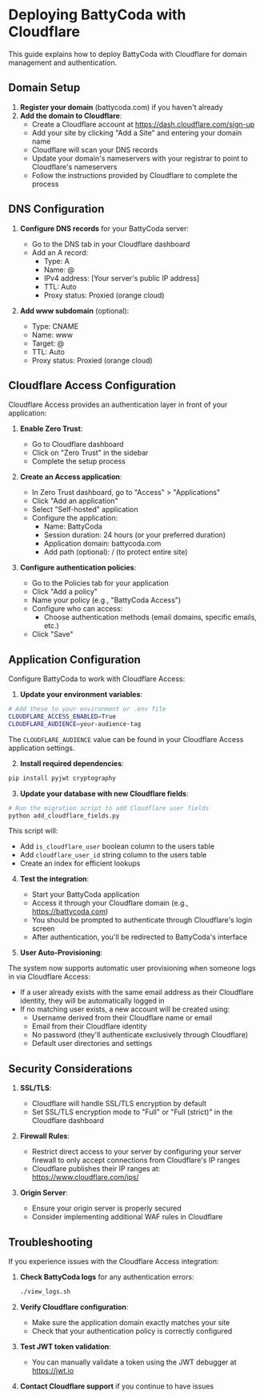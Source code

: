 # Deploying BattyCoda with Cloudflare

This guide explains how to deploy BattyCoda with Cloudflare for domain management and authentication.

## Domain Setup

1. **Register your domain** (battycoda.com) if you haven't already
2. **Add the domain to Cloudflare**:
   - Create a Cloudflare account at https://dash.cloudflare.com/sign-up
   - Add your site by clicking "Add a Site" and entering your domain name
   - Cloudflare will scan your DNS records
   - Update your domain's nameservers with your registrar to point to Cloudflare's nameservers
   - Follow the instructions provided by Cloudflare to complete the process

## DNS Configuration

1. **Configure DNS records** for your BattyCoda server:
   - Go to the DNS tab in your Cloudflare dashboard
   - Add an A record:
     - Type: A
     - Name: @
     - IPv4 address: [Your server's public IP address]
     - TTL: Auto
     - Proxy status: Proxied (orange cloud)

2. **Add www subdomain** (optional):
   - Type: CNAME
   - Name: www
   - Target: @
   - TTL: Auto
   - Proxy status: Proxied (orange cloud)

## Cloudflare Access Configuration

Cloudflare Access provides an authentication layer in front of your application:

1. **Enable Zero Trust**:
   - Go to Cloudflare dashboard
   - Click on "Zero Trust" in the sidebar
   - Complete the setup process

2. **Create an Access application**:
   - In Zero Trust dashboard, go to "Access" > "Applications"
   - Click "Add an application"
   - Select "Self-hosted" application
   - Configure the application:
     - Name: BattyCoda
     - Session duration: 24 hours (or your preferred duration)
     - Application domain: battycoda.com
     - Add path (optional): / (to protect entire site)

3. **Configure authentication policies**:
   - Go to the Policies tab for your application
   - Click "Add a policy"
   - Name your policy (e.g., "BattyCoda Access")
   - Configure who can access:
     - Choose authentication methods (email domains, specific emails, etc.)
   - Click "Save"

## Application Configuration

Configure BattyCoda to work with Cloudflare Access:

1. **Update your environment variables**:

```bash
# Add these to your environment or .env file
CLOUDFLARE_ACCESS_ENABLED=True
CLOUDFLARE_AUDIENCE=your-audience-tag
```

The `CLOUDFLARE_AUDIENCE` value can be found in your Cloudflare Access application settings.

2. **Install required dependencies**:

```bash
pip install pyjwt cryptography
```

3. **Update your database with new Cloudflare fields**:

```bash
# Run the migration script to add Cloudflare user fields
python add_cloudflare_fields.py
```

This script will:
- Add `is_cloudflare_user` boolean column to the users table
- Add `cloudflare_user_id` string column to the users table
- Create an index for efficient lookups

4. **Test the integration**:

   - Start your BattyCoda application
   - Access it through your Cloudflare domain (e.g., https://battycoda.com)
   - You should be prompted to authenticate through Cloudflare's login screen
   - After authentication, you'll be redirected to BattyCoda's interface

5. **User Auto-Provisioning**:

The system now supports automatic user provisioning when someone logs in via Cloudflare Access:

- If a user already exists with the same email address as their Cloudflare identity, they will be automatically logged in
- If no matching user exists, a new account will be created using:
  - Username derived from their Cloudflare name or email
  - Email from their Cloudflare identity
  - No password (they'll authenticate exclusively through Cloudflare)
  - Default user directories and settings

## Security Considerations

1. **SSL/TLS**:
   - Cloudflare will handle SSL/TLS encryption by default
   - Set SSL/TLS encryption mode to "Full" or "Full (strict)" in the Cloudflare dashboard

2. **Firewall Rules**:
   - Restrict direct access to your server by configuring your server firewall to only accept connections from Cloudflare's IP ranges
   - Cloudflare publishes their IP ranges at: https://www.cloudflare.com/ips/

3. **Origin Server**:
   - Ensure your origin server is properly secured
   - Consider implementing additional WAF rules in Cloudflare

## Troubleshooting

If you experience issues with the Cloudflare Access integration:

1. **Check BattyCoda logs** for any authentication errors:
   ```bash
   ./view_logs.sh
   ```

2. **Verify Cloudflare configuration**:
   - Make sure the application domain exactly matches your site
   - Check that your authentication policy is correctly configured

3. **Test JWT token validation**:
   - You can manually validate a token using the JWT debugger at https://jwt.io

4. **Contact Cloudflare support** if you continue to have issues
